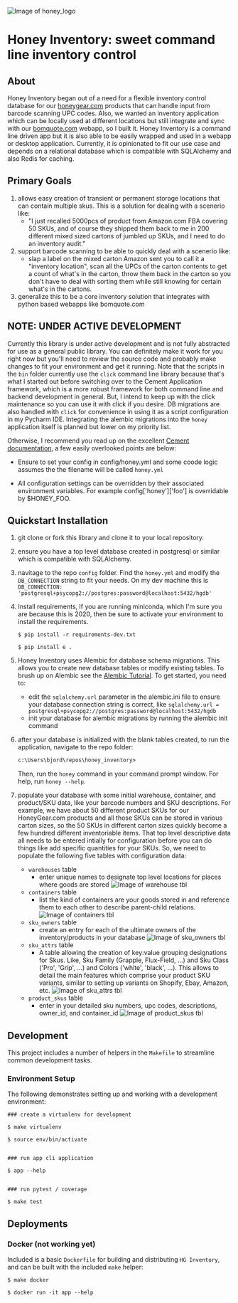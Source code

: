 ![Image of honey_logo](https://github.com/bomquote/honey_inventory/blob/master/images/honey_img.png?raw=true)

# Honey Inventory: sweet command line inventory control

## About

Honey Inventory began out of a need for a flexible inventory control database for our [honeygear.com](https://www.honeygear.com) products that can 
handle input from barcode scanning UPC codes. Also, we wanted an inventory application which 
can be locally used at different locations but still integrate and sync with our 
[bomquote.com](https://www.bomquote.com) webapp, so I built it. Honey Inventory is a command line 
driven app but it is also able to be easily wrapped and used in a webapp or desktop application. 
Currently, it is opinionated to fit our use case and depends on a relational database which is compatible
with SQLAlchemy and also Redis for caching. 

## Primary Goals
1. allows easy creation of transient or permanent storage locations that can contain multiple skus. This is a solution
 for dealing with a scenerio like:
   - "I just recalled 5000pcs of product from Amazon.com FBA covering 50 SKUs, and of course they shipped 
 them back to me in 200 different mixed sized cartons of jumbled up SKUs, and I need to do an inventory audit."
2. support barcode scanning to be able to quickly deal with a scenerio like:
   - slap a label on the mixed carton Amazon sent you to call it a "inventory location", scan all the UPCs of the carton
    contents to get a count of what's in the carton, throw them back in the carton so you don't have to deal with sorting 
    them while still knowing for certain what's in the cartons. 
3. generalize this to be a core inventory solution that integrates with python based webapps like bomquote.com 

## NOTE: UNDER ACTIVE DEVELOPMENT

Currently this library is under active development and is not fully abstracted 
for use as a general public library. You can definitely make it work for you 
right now but you'll need to review the source code and probably make changes to 
fit your environment and get it running. Note that the scripts in the `bin` folder 
currently use the `click` command line library because that's what I started out 
before switching over to the Cement Application framework, which is a more robust 
framework for both command line and backend development in general. But, I intend to 
keep up with the click maintenance so you can use it with click if you desire. DB migrations 
are also handled with `click` for convenience in using it as a script configuration in 
my Pycharm IDE. Integrating the alembic migrations into the `honey` application itself is 
planned but lower on my priority list.

Otherwise, I recommend you read up on the excellent 
[Cement documentation](https://docs.builtoncement.com/getting-started/framework-overview),
a few easily overlooked points are below:

- Ensure to set your config in config/honey.yml and some coode logic assumes the 
the filename will be called `honey.yml`

- All configuration settings can be overridden by their associated environment variables. 
For example config['honey']['foo'] is overridable by $HONEY_FOO.

## Quickstart Installation

1. git clone or fork this library and clone it to your local repository.

2. ensure you have a top level database created in postgresql or similar which is compatible with SQLAlchemy.

3. navitage to the repo `config` folder.  Find the `honey.yml` and modify the `DB_CONNECTION` string to fit your needs. 
On my dev machine this is `DB_CONNECTION: 'postgresql+psycopg2://postgres:password@localhost:5432/hgdb'`

4. Install requirements, If you are running miniconda, which I'm sure you are because this is 2020, then be sure to 
activate your environment to install the requirements. 
    ```
    $ pip install -r requirements-dev.txt
    
    $ pip install e .
    ```
5. Honey Inventory uses Alembic for database schema migrations. This allows you to create new database tables or modify 
existing tables. To brush up on Alembic see the 
[Alembic Tutorial](https://alembic.sqlalchemy.org/en/latest/tutorial.html). 
  To get started, you need to:
    - edit the `sqlalchemy.url` parameter in the alembic.ini file to ensure your database connection string is correct, 
like `sqlalchemy.url = postgresql+psycopg2://postgres:password@localhost:5432/hgdb`
    - init your database for alembic migrations by running the alembic init command

6. after your database is initialized with the blank tables created, to run the application, navigate to the repo folder:

    ```cmd
    c:\Users\bjord\repos\honey_inventory>
    ```

    Then, run the `honey` command in your command prompt window.  For help, run `honey --help`.

7. populate your database with some initial warehouse, container, and product/SKU data, like your barcode numbers and 
SKU descriptions.  For example, we have about 50 different product SKUs for our HoneyGear.com products and all those SKUs 
can be stored in various carton sizes, so the 50 SKUs in different carton sizes quickly become a few hundred different 
inventoriable items. That top level descriptive data all needs to be entered intially for configuration before you can 
do things like add specific quantities for your SKUs. So, we need to populate the following five tables with 
configuration data:
    - `warehouses` table
      - enter unique names to designate top level locations for places where goods are stored
      ![Image of warehouse tbl](https://github.com/bomquote/honey_inventory/blob/master/images/warehouses_tbl.png?raw=true)
    - `containers` table
      - list the kind of containers are your goods stored in and reference them to each other to describe parent-child relations. 
      ![Image of containers tbl](https://github.com/bomquote/honey_inventory/blob/master/images/container_tbl.png?raw=true)
    - `sku_owners` table
      - create an entry for each of the ultimate owners of the inventory/products in your database
      ![Image of sku_owners tbl](https://github.com/bomquote/honey_inventory/blob/master/images/sku_owners_tbl.png?raw=true)
    - `sku_attrs` table
      - A table allowing the creation of key:value grouping designations for Skus.
        Like, Sku Family (Grapple, Flux-Field, ...) and Sku Class ('Pro', 'Grip', ...) and Colors ('white', 'black', ...).
        This allows to detail the main features which comprise your product SKU variants, similar to setting up variants 
        on Shopify, Ebay, Amazon, etc.
      ![Image of sku_attrs tbl](https://github.com/bomquote/honey_inventory/blob/master/images/sku_attrs_tbl.png?raw=true)
    - `product_skus` table
      - enter in your detailed sku numbers, upc codes, descriptions, owner_id, and container_id
      ![Image of product_skus tbl](https://github.com/bomquote/honey_inventory/blob/master/images/product_skus_tbl.png?raw=true)



## Development

This project includes a number of helpers in the `Makefile` to streamline common development tasks.

### Environment Setup

The following demonstrates setting up and working with a development environment:

```
### create a virtualenv for development

$ make virtualenv

$ source env/bin/activate


### run app cli application

$ app --help


### run pytest / coverage

$ make test
```



## Deployments

### Docker  (not working yet)

Included is a basic `Dockerfile` for building and distributing `HG Inventory`,
and can be built with the included `make` helper:

```
$ make docker

$ docker run -it app --help
```
